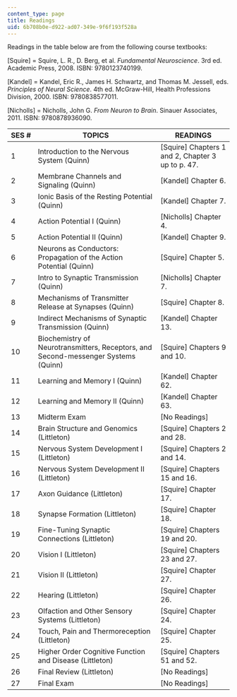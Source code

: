 ```yaml
---
content_type: page
title: Readings
uid: 6b708b0e-d922-ad07-349e-9f6f193f528a
---
```


Readings in the table below are from the following course textbooks:

\[Squire\] = Squire, L. R., D. Berg, et al. _Fundamental Neuroscience_. 3rd ed. Academic Press, 2008. ISBN: 9780123740199.

\[Kandel\] = Kandel, Eric R., James H. Schwartz, and Thomas M. Jessell, eds. _Principles of Neural Science_. 4th ed. McGraw-Hill, Health Professions Division, 2000. ISBN: 9780838577011.

\[Nicholls\] = Nicholls, John G. _From Neuron to Brain_. Sinauer Associates, 2011. ISBN: 9780878936090.

| SES # | TOPICS | READINGS |
| --- | --- | --- |
| 1 | Introduction to the Nervous System (Quinn) | \[Squire\] Chapters 1 and 2, Chapter 3 up to p. 47. |
| 2 | Membrane Channels and Signaling (Quinn) | \[Kandel\] Chapter 6. |
| 3 | Ionic Basis of the Resting Potential (Quinn) | \[Kandel\] Chapter 7. |
| 4 | Action Potential I (Quinn) | \[Nicholls\] Chapter 4. |
| 5 | Action Potential II (Quinn) | \[Kandel\] Chapter 9. |
| 6 | Neurons as Conductors: Propagation of the Action Potential (Quinn) | \[Squire\] Chapter 5. |
| 7 | Intro to Synaptic Transmission (Quinn) | \[Nicholls\] Chapter 7. |
| 8 | Mechanisms of Transmitter Release at Synapses (Quinn) | \[Squire\] Chapter 8. |
| 9 | Indirect Mechanisms of Synaptic Transmission (Quinn) | \[Kandel\] Chapter 13. |
| 10 | Biochemistry of Neurotransmitters, Receptors, and Second-messenger Systems (Quinn) | \[Squire\] Chapters 9 and 10. |
| 11 | Learning and Memory I (Quinn) | \[Kandel\] Chapter 62. |
| 12 | Learning and Memory II (Quinn) | \[Kandel\] Chapter 63. |
| 13 | Midterm Exam | \[No Readings\] |
| 14 | Brain Structure and Genomics (Littleton) | \[Squire\] Chapters 2 and 28. |
| 15 | Nervous System Development I (Littleton) | \[Squire\] Chapters 2 and 14. |
| 16 | Nervous System Development II (Littleton) | \[Squire\] Chapters 15 and 16. |
| 17 | Axon Guidance (Littleton) | \[Squire\] Chapter 17. |
| 18 | Synapse Formation (Littleton) | \[Squire\] Chapter 18. |
| 19 | Fine-Tuning Synaptic Connections (Littleton) | \[Squire\] Chapters 19 and 20. |
| 20 | Vision I (Littleton) | \[Squire\] Chapters 23 and 27. |
| 21 | Vision II (Littleton) | \[Squire\] Chapter 27. |
| 22 | Hearing (Littleton) | \[Squire\] Chapter 26. |
| 23 | Olfaction and Other Sensory Systems (Littleton) | \[Squire\] Chapter 24. |
| 24 | Touch, Pain and Thermoreception (Littleton) | \[Squire\] Chapter 25. |
| 25 | Higher Order Cognitive Function and Disease (Littleton) | \[Squire\] Chapters 51 and 52. |
| 26 | Final Review (Littleton) | \[No Readings\] |
| 27 | Final Exam | \[No Readings\]